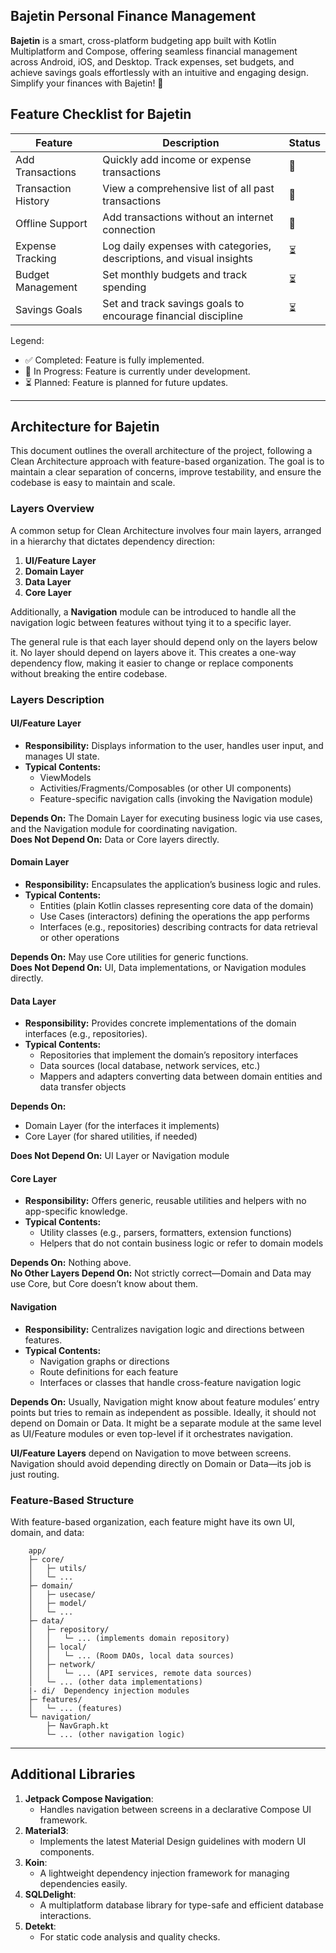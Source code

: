 ## **Bajetin Personal Finance Management**

**Bajetin** is a smart, cross-platform budgeting app built with Kotlin Multiplatform and Compose, offering seamless financial management across Android, iOS, and Desktop. Track expenses, set budgets, and achieve savings goals effortlessly with an intuitive and engaging design. Simplify your finances with Bajetin! 🚀

## **Feature Checklist for Bajetin**

| Feature                     | Description                                                       | Status |
|-----------------------------|-------------------------------------------------------------------|--------|
| Add Transactions            | Quickly add income or expense transactions                        | 🔄     |
| Transaction History         | View a comprehensive list of all past transactions                | 🔄     |
| Offline Support             | Add transactions without an internet connection                   | 🔄     |
| Expense Tracking            | Log daily expenses with categories, descriptions, and visual insights | ⏳      |
| Budget Management           | Set monthly budgets and track spending                            | ⏳      |
| Savings Goals               | Set and track savings goals to encourage financial discipline     | ⏳      |


Legend:
- ✅ Completed: Feature is fully implemented.
- 🔄 In Progress: Feature is currently under development.
- ⏳ Planned: Feature is planned for future updates.

___


## **Architecture for Bajetin**

This document outlines the overall architecture of the project, following a Clean Architecture approach with feature-based organization. The goal is to maintain a clear separation of concerns, improve testability, and ensure the codebase is easy to maintain and scale.

### Layers Overview

A common setup for Clean Architecture involves four main layers, arranged in a hierarchy that dictates dependency direction:

1. **UI/Feature Layer**
2. **Domain Layer**
3. **Data Layer**
4. **Core Layer**

Additionally, a **Navigation** module can be introduced to handle all the navigation logic between features without tying it to a specific layer.

The general rule is that each layer should depend only on the layers below it. No layer should depend on layers above it. This creates a one-way dependency flow, making it easier to change or replace components without breaking the entire codebase.

### Layers Description

#### UI/Feature Layer
- **Responsibility:** Displays information to the user, handles user input, and manages UI state.
- **Typical Contents:**
   - ViewModels
   - Activities/Fragments/Composables (or other UI components)
   - Feature-specific navigation calls (invoking the Navigation module)

**Depends On:** The Domain Layer for executing business logic via use cases, and the Navigation module for coordinating navigation.  
**Does Not Depend On:** Data or Core layers directly.

#### Domain Layer
- **Responsibility:** Encapsulates the application’s business logic and rules.
- **Typical Contents:**
   - Entities (plain Kotlin classes representing core data of the domain)
   - Use Cases (interactors) defining the operations the app performs
   - Interfaces (e.g., repositories) describing contracts for data retrieval or other operations

**Depends On:** May use Core utilities for generic functions.  
**Does Not Depend On:** UI, Data implementations, or Navigation modules directly.

#### Data Layer
- **Responsibility:** Provides concrete implementations of the domain interfaces (e.g., repositories).
- **Typical Contents:**
   - Repositories that implement the domain’s repository interfaces
   - Data sources (local database, network services, etc.)
   - Mappers and adapters converting data between domain entities and data transfer objects

**Depends On:**
- Domain Layer (for the interfaces it implements)
- Core Layer (for shared utilities, if needed)

**Does Not Depend On:** UI Layer or Navigation module

#### Core Layer
- **Responsibility:** Offers generic, reusable utilities and helpers with no app-specific knowledge.
- **Typical Contents:**
   - Utility classes (e.g., parsers, formatters, extension functions)
   - Helpers that do not contain business logic or refer to domain models

**Depends On:** Nothing above.  
**No Other Layers Depend On:** Not strictly correct—Domain and Data may use Core, but Core doesn’t know about them.

#### Navigation
- **Responsibility:** Centralizes navigation logic and directions between features.
- **Typical Contents:**
   - Navigation graphs or directions
   - Route definitions for each feature
   - Interfaces or classes that handle cross-feature navigation logic

**Depends On:** Usually, Navigation might know about feature modules’ entry points but tries to remain as independent as possible. Ideally, it should not depend on Domain or Data. It might be a separate module at the same level as UI/Feature modules or even top-level if it orchestrates navigation.

**UI/Feature Layers** depend on Navigation to move between screens. Navigation should avoid depending directly on Domain or Data—its job is just routing.


### Feature-Based Structure
With feature-based organization, each feature might have its own UI, domain, and data:

```plaintext
    app/
    ├─ core/
    │   ├─ utils/
    │   └─ ...
    ├─ domain/
    │   ├─ usecase/
    │   ├─ model/
    │   └─ ...
    ├─ data/
    │   ├─ repository/
    │   │   └─ ... (implements domain repository)
    │   ├─ local/
    │   │   └─ ... (Room DAOs, local data sources)
    │   ├─ network/
    │   │   └─ ... (API services, remote data sources)
    │   └─ ... (other data implementations)
    |- di/  Dependency injection modules
    ├─ features/
    │   └─ ... (features)
    └─ navigation/
        ├─ NavGraph.kt
        └─ ... (other navigation logic)
 ```
---

## **Additional Libraries**

1. **Jetpack Compose Navigation**:
    - Handles navigation between screens in a declarative Compose UI framework.
2. **Material3**:
    - Implements the latest Material Design guidelines with modern UI components.
3. **Koin**:
    - A lightweight dependency injection framework for managing dependencies easily.
4. **SQLDelight**:
    - A multiplatform database library for type-safe and efficient database interactions.
5. **Detekt**:
    - For static code analysis and quality checks.
